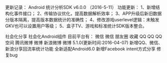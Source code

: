 更新记录：
Android 统计分析SDK v6.0.0 （2016-5-11）
    功能更新：
    1、新增结构化事件接口；
    2、传输协议优化，提高数据解析效率；
    3、APP升级后新旧数据分版本隔离，提高版本数据统计的准确性；
    4、修改游戏userlevel逻辑：未触发GKV也可以设置用户等级；
    5、盒子TV、游戏和标准统计SDK版本整合。
    
社会化分享 社会化Android组件 
目前平台有：
微信 微信 朋友圈 收藏
QQ  QQ QQ空间
腾讯微博 微博
新浪微博 微博
5.1.0(更新时间:2016-04-07)
    新增QQ、微信、新浪分享回流率统计功能
    全新适配Android6.0
    新增Facebook intent方式分享
    修复bug
